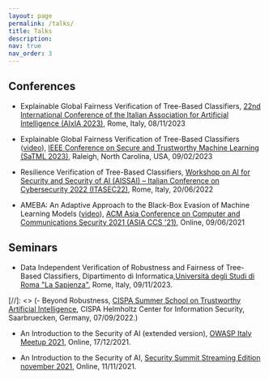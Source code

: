 ```yaml
---
layout: page
permalink: /talks/
title: Talks
description: 
nav: true
nav_order: 3
---
```


## Conferences

- Explainable Global Fairness Verification of Tree-Based Classifiers, [22nd International Conference of the Italian Association for Artificial Intelligence (AIxIA 2023)](https://www.aixia2023.cnr.it/), Rome, Italy, 08/11/2023

- Explainable Global Fairness Verification of Tree-Based Classifiers ([video](https://www.youtube.com/watch?v=lLqtqRFUHao&list=PLFG9vaKTeJq7MklvBGk31GeceuDB4Ofmp&index=23&t=2s&pp=iAQB)), [IEEE Conference on Secure and Trustworthy Machine Learning (SaTML 2023)](https://satml.org/2023/), Raleigh, North Carolina, USA, 09/02/2023

- Resilience Verification of Tree-Based Classifiers, [Workshop on AI for Security and Security of AI (AISSAI) – Italian Conference on Cybersecurity 2022 (ITASEC22)](http://web.archive.org/web/20220522045701/https://itasec.it/workshop/workshop-ai-for-security-and-security-of-ai/), Rome, Italy, 20/06/2022

- AMEBA: An Adaptive Approach to the Black-Box Evasion of Machine Learning Models ([video](https://dl.acm.org/doi/10.1145/3433210.3453114)), [ACM Asia Conference on Computer and Communications Security 2021 (ASIA CCS '21)](https://asiaccs2021.comp.polyu.edu.hk/), Online, 09/06/2021

## Seminars

- Data Independent Verification of Robustness and Fairness of Tree-Based Classifiers, Dipartimento di Informatica,[Università degli Studi di Roma "La Sapienza"](https://www.uniroma1.it/en), Rome, Italy, 09/11/2023.

[//]: <> (- Beyond Robustness, [CISPA Summer School on Trustworthy Artificial Intelligence](https://cispa.de/en/summer-school-2022), CISPA Helmholtz Center for Information Security, Saarbruecken, Germany, 07/09/2022.)

- An Introduction to the Security of AI (extended version), [OWASP Italy Meetup 2021](https://owasp.org/www-chapter-italy/events/owasp-meetup-171221), Online, 17/12/2021.

- An Introduction to the Security of AI, [Security Summit Streaming Edition november 2021](https://securitysummit.it/eventi/streaming-edition-novembre-2021/info), Online, 11/11/2021.